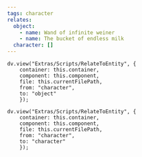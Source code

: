 ```yaml
---
tags: character
relates:
  object:
    - name: Wand of infinite weiner
    - name: The bucket of endless milk
  character: []
---
```

<!-- ```dataviewjs
const tableTest = document.createElement("div");
tableTest.className = "table-test";
const left = document.createElement("div");
left.innerHTML = "left"
const right = document.createElement("div");
right.innerHTML = "right"
tableTest.appendChild(left);
tableTest.appendChild(right);
dv.container.appendChild(tableTest);
``` -->

```dataviewjs
dv.view("Extras/Scripts/RelateToEntity", { 
	container: this.container,
	component: this.component,
	file: this.currentFilePath,
	from: "character",
	to: "object"
	});
```

```dataviewjs
dv.view("Extras/Scripts/RelateToEntity", { 
	container: this.container,
	component: this.component,
	file: this.currentFilePath,
	from: "character",
	to: "character"
	});
```